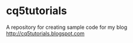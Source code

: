 cq5tutorials
============

A repository for creating sample code for my blog http://cq5tutorials.blogspot.com

